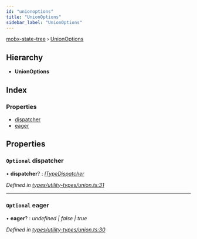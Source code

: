 ```yaml
---
id: "unionoptions"
title: "UnionOptions"
sidebar_label: "UnionOptions"
---
```


[mobx-state-tree](../index.md) › [UnionOptions](unionoptions.md)

## Hierarchy

* **UnionOptions**

## Index

### Properties

* [dispatcher](unionoptions.md#optional-dispatcher)
* [eager](unionoptions.md#optional-eager)

## Properties

### `Optional` dispatcher

• **dispatcher**? : *[ITypeDispatcher](../index.md#itypedispatcher)*

*Defined in [types/utility-types/union.ts:31](https://github.com/mobxjs/mobx-state-tree/blob/19012c2c/packages/mobx-state-tree/src/types/utility-types/union.ts#L31)*

___

### `Optional` eager

• **eager**? : *undefined | false | true*

*Defined in [types/utility-types/union.ts:30](https://github.com/mobxjs/mobx-state-tree/blob/19012c2c/packages/mobx-state-tree/src/types/utility-types/union.ts#L30)*
